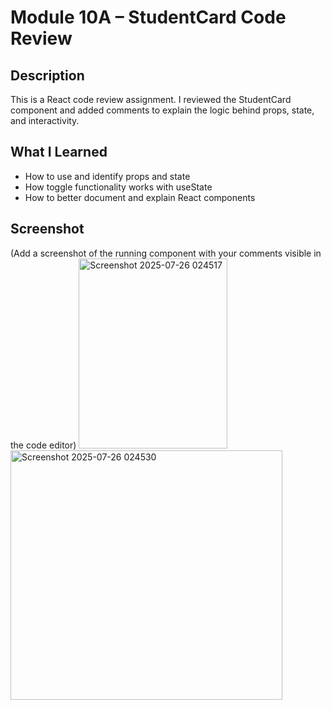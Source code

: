 # Module 10A – StudentCard Code Review

## Description
This is a React code review assignment. I reviewed the StudentCard component and added comments to
explain the logic behind props, state, and interactivity.

## What I Learned
- How to use and identify props and state
- How toggle functionality works with useState
- How to better document and explain React components

## Screenshot
(Add a screenshot of the running component with your comments visible in the code editor)
<img width="238" height="304" alt="Screenshot 2025-07-26 024517" src="https://github.com/user-attachments/assets/15fcad87-b467-496d-b80b-c33fedebc8a8" />
<img width="435" height="399" alt="Screenshot 2025-07-26 024530" src="https://github.com/user-attachments/assets/e7e57497-2403-41ee-9fde-31bd224eb777" />
